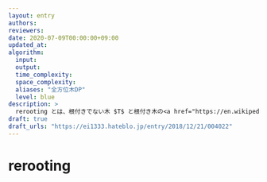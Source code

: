 ```yaml
---
layout: entry
authors:
reviewers:
date: 2020-07-09T00:00:00+09:00
updated_at:
algorithm:
  input:
  output:
  time_complexity:
  space_complexity:
  aliases: "全方位木DP"
  level: blue
description: >
  rerooting とは、根付きでない木 $T$ と根付き木の<a href="https://en.wikipedia.org/wiki/Catamorphism#Tree_fold">畳み込み</a> $f$ (いわゆる木 DP) が与えられたとき、それぞれの頂点 $r \in T$ に対しそれを根とした根付き木 $T_r$ に対する畳み込み結果 $f(T_r)$ を $O(N)$ ですべて求めるアルゴリズムである。全方位木 DP とも呼ばれる。
draft: true
draft_urls: "https://ei1333.hateblo.jp/entry/2018/12/21/004022"
---
```


# rerooting
